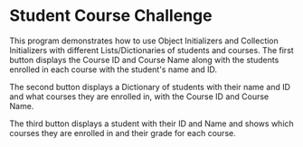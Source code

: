 <h1>Student Course Challenge</h1>

<p>This program demonstrates how to use Object Initializers and Collection Initializers with different Lists/Dictionaries of students and courses. The first button displays the Course ID and Course Name along with the students enrolled in each course with the student's name and ID.</p>

<p>The second button displays a Dictionary of students with their name and ID and what courses they are enrolled in, with the Course ID and Course Name.</p>

<p>The third button displays a student with their ID and Name and shows which courses they are enrolled in and their grade for each course.</p>
